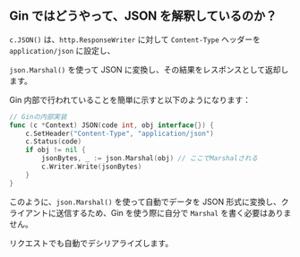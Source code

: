 ## Gin ではどうやって、JSON を解釈しているのか？

`c.JSON()` は、`http.ResponseWriter` に対して `Content-Type` ヘッダーを `application/json` に設定し、

`json.Marshal()` を使って JSON に変換し、その結果をレスポンスとして返却します。

Gin 内部で行われていることを簡単に示すと以下のようになります：

```go
// Ginの内部実装
func (c *Context) JSON(code int, obj interface{}) {
    c.SetHeader("Content-Type", "application/json")
    c.Status(code)
    if obj != nil {
        jsonBytes, _ := json.Marshal(obj) // ここでMarshalされる
        c.Writer.Write(jsonBytes)
    }
}
```

このように、`json.Marshal()` を使って自動でデータを JSON 形式に変換し、クライアントに送信するため、Gin を使う際に自分で `Marshal` を書く必要はありません。

リクエストでも自動でデシリアライズします。
